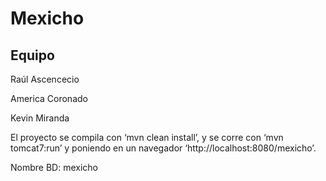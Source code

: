 Mexicho
========

Equipo
------
Raúl Ascencecio

America Coronado

Kevin Miranda

El proyecto se compila con ‘mvn clean install’, y se corre con ‘mvn tomcat7:run’ y poniendo en un navegador ‘http://localhost:8080/mexicho’.

Nombre BD: mexicho

